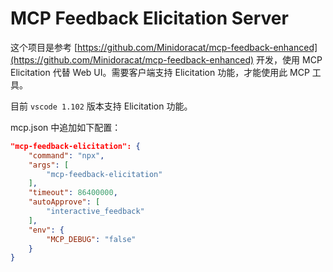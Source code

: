 # MCP Feedback Elicitation Server

这个项目是参考 [https://github.com/Minidoracat/mcp-feedback-enhanced](https://github.com/Minidoracat/mcp-feedback-enhanced) 开发，使用 MCP Elicitation 代替 Web UI。需要客户端支持 Elicitation 功能，才能使用此 MCP 工具。

目前 `vscode 1.102` 版本支持 Elicitation 功能。

mcp.json 中追加如下配置：

```json
"mcp-feedback-elicitation": {
    "command": "npx",
    "args": [
        "mcp-feedback-elicitation"
    ],
    "timeout": 86400000,
    "autoApprove": [
        "interactive_feedback"
    ],
    "env": {
        "MCP_DEBUG": "false"
    }
}
```
